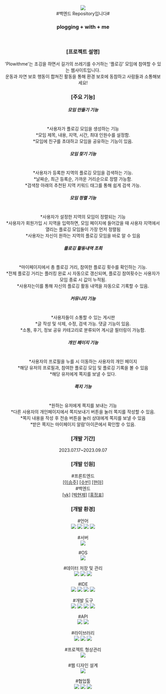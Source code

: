 <div align="center">
<img src="https://capsule-render.vercel.app/api?type=waving&color=008100&height=200&section=header&text=Plowithme&fontSize=90"/><br>
#백엔드 Repository입니다#
<h3>plogging + with + me</h3>
</br>

<h3>[프로젝트 설명]</h3>
<a>'Plowithme'는 조깅을 하면서 길가의 쓰레기를 수거하는 ‘플로깅’ 모임에 참여할 수 있는 웹사이트입니다.</a></br>
<a>운동과 자연 보호 행동이 합쳐진 활동을 통해 환경 보호에 동참하고 사람들과 소통해보세요!</a>

<h3>[주요 기능]</h3>

<h5>모임 만들기 기능</h5></br>
*사용자가 플로깅 모임을 생성하는 기능</br>
*모임 제목, 내용, 지역, 시간, 최대 인원수를 설정함.</br>
*모임에 친구를 초대하고 모임을 공유하는 기능이 있음.</br>

<h5>모임 찾기 기능</h5></br>
*사용자가 등록한 지역의 플로깅 모임을 검색하는 기능.</br>
*날짜순, 최근 등록순, 가까운 거리순으로 정렬 가능함.</br>
*검색창 아래의 추천된 지역 키워드 태그를 통해 쉽게 검색 가능.</br>

<h5>모임 정렬 기능</h5></br>
*사용자가 설정한 지역의 모임이 정렬되는 기능</br>
*사용자가 회원가입 시 지역을 입력하면, 모임 페이지에 들어갔을 때 사용자 지역에서 열리는 플로깅 모임들이 가장 먼저 정렬됨</br>
*사용자는 자신이 원하는 지역의 플로깅 모임을 바로 알 수 있음</br>

<h5>플로깅 활동내역 조회</h5></br>
*마이페이지에서 총 플로깅 거리, 참여한 플로깅 횟수를 확인하는 기능.</br>
*전체 플로깅 거리는 플러킹 완료 시 자동으로 갱신되며, 플로깅 참여횟수는 사용자가 모임 종료 시 값이 누적됨.</br>
*사용자는이를 통해 자신의 플로깅 활동 내역을 자동으로 기록할 수 있음.</br>

<h5>커뮤니티 기능</h5></br>
*사용자들이 소통할 수 있는 게시판</br>
*글 작성 및 삭제, 수정, 검색 가능. 댓글 기능이 있음.</br>
*소통, 후기, 정보 공유 카테고리로 분류되어 게시글 필터링이 가능함.</br>

<h5>개인 페이지 기능</h5></br>
*사용자의 프로필을 누를 시 이동하는 사용자의 개인 페이지</br>
*해당 유저의 프로필과, 참여한 플로깅 모임 및 플로깅 기록을 볼 수 있음</br>
*해당 유저에게 쪽지를 보낼 수 있다.</br>

<h5>쪽지 기능</h5></br>
*원하는 유저에게 쪽지를 보내는 기능</br>
*다른 사용자의 개인페이지에서 쪽지보내기 버튼을 눌러 쪽지를 작성할 수 있음.</br>
*쪽지 내용을 작성 후 전송 버튼을 눌러 상대에게 쪽지를 보낼 수 있음</br>
*받은 쪽지는 마이페이지 알람'아이콘에서 확인할 수 있음.</br>

<h3>[개발 기간]</h3>
<a>2023.07.17~2023.09.07</a></br>
<h3>[개발 인원]</h3>
#프론트엔드</br>
<a href="https://github.com/sj102300">[이승주]</a>
<a href="https://github.com/pqpq0420">[수빈]</a>
<a href="https://github.com/gusdk45">[현아]</a></br>
#백엔드</br>
<a href="https://github.com/ykimnida">[yk]<a>
<a href="https://github.com/sor999">[박현제]<a>
<a href="https://github.com/dmsqor">[홍정표]<a>

<h3>[개발 환경]</h3>
#언어</br>
<img src="https://img.shields.io/badge/Java(JDK 17)-F80000?style=flat&logo=Oracle&logoColor=white"/>
<img src="https://img.shields.io/badge/HTML5-E34F26?style=flat&logo=HTML5&logoColor=white"/>
<img src="https://img.shields.io/badge/CSS3-1572B6?style=flat&logo=CSS3&logoColor=white"/>
<img src="https://img.shields.io/badge/JavaScript-F7DF1E?style=flat&logo=JavaScript&logoColor=white"/>

#서버</br>
<img src="https://img.shields.io/badge/Amazon EC2-FF9900?style=flat&logo=Amazon EC2&logoColor=white"/>

#OS</br>
<img src="https://img.shields.io/badge/Windows 11-0078D4?style=flat&logo=Windows 11&logoColor=white"/>

#데이터 저장 및 관리</br>
<img src="https://img.shields.io/badge/MariaDB-003545?style=flat&logo=MariaDB&logoColor=white"/>
<img src="https://img.shields.io/badge/AWS RDS-527FFF?style=flat&logo=Amazon RDS&logoColor=white"/>
<img src="https://img.shields.io/badge/AWS S3 bucket-569A31?style=flat&logo=Amazon S3&logoColor=white"/>

#IDE</br>
<img src="https://img.shields.io/badge/IntelliJ IDEA-000000?style=flat&logo=IntelliJ IDEA&logoColor=white"/>
<img src="https://img.shields.io/badge/Visual Studio Code-007ACC?style=flat&logo=Visual Studio Code&logoColor=white"/>
<img src="https://img.shields.io/badge/HeldiSQL-569A31?style=flat&logo=&logoColor=white"/>
<img src="https://img.shields.io/badge/Git-F05032?style=flat&logo=Git&logoColor=white"/>

#개발 도구</br>
<img src="https://img.shields.io/badge/Spring Boot-6DB33F?style=flat&logo=Spring Boot&logoColor=white"/>
<img src="https://img.shields.io/badge/Lombok-D9000D?style=flat&logo=&logoColor=white"/>
<img src="https://img.shields.io/badge/React-61DAFB?style=flat&logo=React&logoColor=white"/>
<img src="https://img.shields.io/badge/Spring Boot DevTool-6DB33F?style=flat&logo=&logoColor=white"/>

#API</br>
<img src="https://img.shields.io/badge/Kakao Maps API-FFCD00?style=flat&logo=Kakao&logoColor=white"/>
<img src="https://img.shields.io/badge/Pixabay API-2EC66D?style=flat&logo=Pixabay&logoColor=white"/>

#라이브러리</br>
<img src="https://img.shields.io/badge/Axios-5A29E4?style=flat&logo=Axios&logoColor=white"/>
<img src="https://img.shields.io/badge/React daum postcode-D9000D?style=flat&logo=&logoColor=white"/>
<img src="https://img.shields.io/badge/Font Awesome-F47C00?style=flat&logo=Font Awesome&logoColor=white"/>

#프로젝트 형상관리</br>
<img src="https://img.shields.io/badge/GitHub-181717?style=flat&logo=GitHub&logoColor=white"/>

#웹 디자인 설계</br>
<img src="https://img.shields.io/badge/Figma-F24E1E?style=flat&logo=Figma&logoColor=white"/>

#협업툴</br>
<img src="https://img.shields.io/badge/Notion(프로젝트 관리)-000000?style=flat&logo=Notion&logoColor=white"/>
<img src="https://img.shields.io/badge/KakaoTalk(일정 조율)-FFCD00?style=flat&logo=KakaoTalk&logoColor=white"/>
<img src="https://img.shields.io/badge/Discord(화상회의)-5865F2?style=flat&logo=Discord&logoColor=white"/>
